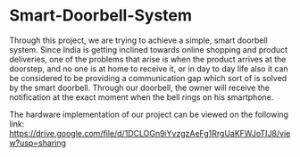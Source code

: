 # Smart-Doorbell-System

Through this project, we are trying to achieve a simple, smart doorbell system. Since India is getting inclined towards online shopping and product deliveries, one of the problems that arise is when the product arrives at the doorstep, and no one is at home to receive it, or in day to day life also it can be considered to be providing a communication gap which sort of is solved by the smart doorbell. Through our doorbell, the owner will receive the notification at the exact moment when the bell rings on his smartphone.

The hardware implementation of our project can be viewed on the following link:
https://drive.google.com/file/d/1DCLOGn9iYvzgzAeFg1RrgUaKFWJoTIJ8/view?usp=sharing
